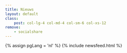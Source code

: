 ```yaml
---
title: Nieuws
layout: default
class: 
    post: col-lg-4 col-md-4 col-sm-6 col-xs-12
remove:
    - socialshare
---
```


{% assign pgLang = 'nl' %}
{% include newsfeed.html %}
